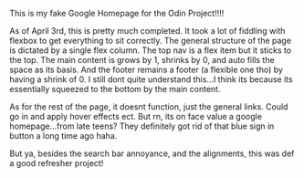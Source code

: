 This is my fake Google Homepage for the Odin Project!!!! 

As of April 3rd, this is pretty much completed. It took a lot of fiddling with flexbox to get everything to sit correctly. The general structure of the page is dictated by a single flex column. The top nav is a flex item but it sticks to the top. The main content is grows by 1, shrinks by 0, and auto fills the space as its basis. And the footer remains a footer (a flexible one tho) by having a shrink of 0. I still dont quite understand this...I think its because its essentially squeezed to the bottom by the main content.

As for the rest of the page, it doesnt function, just the general links. Could go in and apply hover effects ect. But rn, its on face value a google homepage...from late teens? They definitely got rid of that blue sign in button a long time ago haha.

But ya, besides the search bar annoyance, and the alignments, this was def a good refresher project!